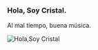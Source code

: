 ### Hola, Soy Cristal.
Al mal tiempo, buena música.

![Hola,Soy Cristal](https://user-images.githubusercontent.com/79095523/109530901-a1e44080-7a8d-11eb-9cce-f8bc3020969c.png)

